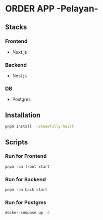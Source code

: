 # ORDER APP -Pelayan-

## Stacks

### Frontend

- Nuxt.js

### Backend

- Nest.js

### DB

- Postgres

## Installation

```sh
pnpm install --shamefully-hoist
```

## Scripts

### Run for Frontend

```sh
pnpm run front start
```

### Run for Backend

```sh
pnpm run back start
```

### Run for Postgres

```sh
docker-compose up -d
```
